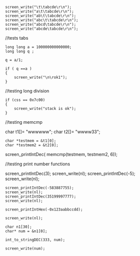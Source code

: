 
    screen_write("\t\tabcde\r\n");
    screen_write("a\t\tabcde\r\n");
    screen_write("ab\t\tabcde\r\n");
    screen_write("abc\t\tabcde\r\n");
    screen_write("abcd\tabcde\r\n");
    screen_write("abcde\tabcde\r\n");


//tests tabs




    long long a = 100000000000000; 
    long long q ;

    q = a/1;

    if ( q ==a )
    {
        screen_write("\n\rok1");
    }
    

//testing long division



    if (css == 0x7c00)
    {
        screen_write("stack is ok");
    }



//testing memcmp


char t1[]= "wwwwww";
char t2[]= "wwww33";


    char *testmem = &t1[0];
    char *testmem2 = &t2[0];
screen_printIntDec( memcmp(testmem, testmem2, 6));



//testing print number functions

 screen_printIntDec(3);
    screen_write(nl);
    screen_printIntDec(-5);
    screen_write(nl);

    screen_printIntDec(-583887755);
    screen_write(nl);
    screen_printIntDec(35199997777);
    screen_write(nl);

    screen_printIntHex(-0x123aabbccdd);

    screen_write(nl);

    char n1[30];
    char* num = &n1[0];
    
    int_to_stringDEC(333, num);

    screen_write(num);